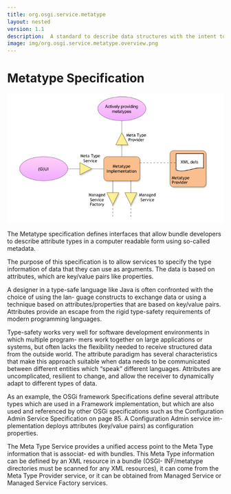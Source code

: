 ```yaml
---
title: org.osgi.service.metatype
layout: nested
version: 1.1
description:  A standard to describe data structures with the intent to create user interfaces from.
image: img/org.osgi.service.metatype.overview.png
---
```

# Metatype Specification

![Metatype Collaboration Diagram](img/org.osgi.service.metatype.overview.png)

The Metatype specification defines interfaces that allow bundle developers to describe attribute types in a computer readable form using so-called metadata.

The purpose of this specification is to allow services to specify the type information of data that they can use as arguments. The data is based on attributes, which are key/value pairs like properties.

A designer in a type-safe language like Java is often confronted with the choice of using the lan- guage constructs to exchange data or using a technique based on attributes/properties that are based on key/value pairs. Attributes provide an escape from the rigid type-safety requirements of modern programming languages.

Type-safety works very well for software development environments in which multiple program- mers work together on large applications or systems, but often lacks the flexibility needed to receive structured data from the outside world.
The attribute paradigm has several characteristics that make this approach suitable when data needs to be communicated between different entities which “speak” different languages. Attributes are uncomplicated, resilient to change, and allow the receiver to dynamically adapt to different types of data.

As an example, the OSGi framework Specifications define several attribute types which are used in a Framework implementation, but which are also used and referenced by other OSGi specifications such as the Configuration Admin Service Specification on page 85. A Configuration Admin service im- plementation deploys attributes (key/value pairs) as configuration properties.

The Meta Type Service provides a unified access point to the Meta Type information that is associat- ed with bundles. This Meta Type information can be defined by an XML resource in a bundle (OSGI- INF/metatype directories must be scanned for any XML resources), it can come from the Meta Type Provider service, or it can be obtained from Managed Service or Managed Service Factory services.
